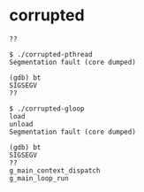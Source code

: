 # corrupted

`??`

```shell script
$ ./corrupted-pthread
Segmentation fault (core dumped)

(gdb) bt
SIGSEGV
??
```
```shell script
$ ./corrupted-gloop 
load
unload
Segmentation fault (core dumped)

(gdb) bt
SIGSEGV
??
g_main_context_dispatch
g_main_loop_run
```
